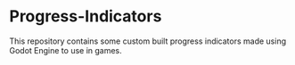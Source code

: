 # Progress-Indicators
This repository contains some custom built progress indicators made using Godot Engine to use in games.

